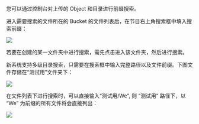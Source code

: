 您可以通过控制台对上传的 Object 和目录进行前缀搜索。

进入需要搜索的文件所在的 Bucket 的文件列表后，在节目右上角搜索框中填入搜索前缀：

![](http://imgcache.tcecqpoc.fsphere.cn/image/mc.qcloudimg.com/static/img/ef0292ffa6d924634144b8b0f50b1d56/image.png)

若要在创建的某一文件夹中进行搜索，需先点击进入该文件夹，然后进行搜索。

新系统支持多级目录搜索，只需要在搜索框中输入完整路径以及文件前缀。下图文件存储在“测试用”文件夹下：

![](http://imgcache.tcecqpoc.fsphere.cn/image/mc.qcloudimg.com/static/img/4cbda57ee9d50e75332e0218fa93a356/image.png)

在文件列表下进行搜索时，可以直接输入“测试用/We”, 则 “测试用” 路径下，以 “We” 为前缀的所有文件将会直接列出：

![](http://imgcache.tcecqpoc.fsphere.cn/image/mc.qcloudimg.com/static/img/36e7847cfa536a1faa0157ea7461cd1f/image.png)




